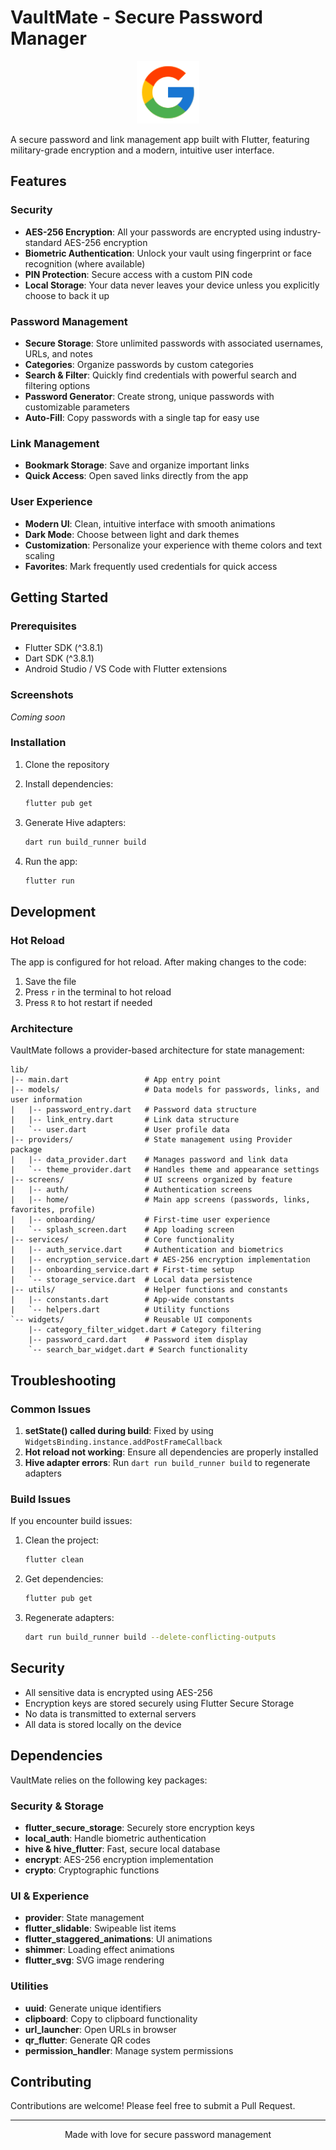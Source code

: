 # VaultMate - Secure Password Manager

<p align="center">
  <img src="assets/icons/google_logo.svg" alt="VaultMate Logo" width="100" height="100">
</p>

A secure password and link management app built with Flutter, featuring military-grade encryption and a modern, intuitive user interface.

## Features

### Security
- **AES-256 Encryption**: All your passwords are encrypted using industry-standard AES-256 encryption
- **Biometric Authentication**: Unlock your vault using fingerprint or face recognition (where available)
- **PIN Protection**: Secure access with a custom PIN code
- **Local Storage**: Your data never leaves your device unless you explicitly choose to back it up

### Password Management
- **Secure Storage**: Store unlimited passwords with associated usernames, URLs, and notes
- **Categories**: Organize passwords by custom categories
- **Search & Filter**: Quickly find credentials with powerful search and filtering options
- **Password Generator**: Create strong, unique passwords with customizable parameters
- **Auto-Fill**: Copy passwords with a single tap for easy use

### Link Management
- **Bookmark Storage**: Save and organize important links
- **Quick Access**: Open saved links directly from the app

### User Experience
- **Modern UI**: Clean, intuitive interface with smooth animations
- **Dark Mode**: Choose between light and dark themes
- **Customization**: Personalize your experience with theme colors and text scaling
- **Favorites**: Mark frequently used credentials for quick access

## Getting Started

### Prerequisites

- Flutter SDK (^3.8.1)
- Dart SDK (^3.8.1)
- Android Studio / VS Code with Flutter extensions

### Screenshots

*Coming soon*

### Installation

1. Clone the repository
2. Install dependencies:
   ```bash
   flutter pub get
   ```

3. Generate Hive adapters:
   ```bash
   dart run build_runner build
   ```

4. Run the app:
   ```bash
   flutter run
   ```

## Development

### Hot Reload

The app is configured for hot reload. After making changes to the code:

1. Save the file
2. Press `r` in the terminal to hot reload
3. Press `R` to hot restart if needed

### Architecture

VaultMate follows a provider-based architecture for state management:

```
lib/
|-- main.dart                 # App entry point
|-- models/                   # Data models for passwords, links, and user information
|   |-- password_entry.dart   # Password data structure
|   |-- link_entry.dart       # Link data structure
|   `-- user.dart             # User profile data
|-- providers/                # State management using Provider package
|   |-- data_provider.dart    # Manages password and link data
|   `-- theme_provider.dart   # Handles theme and appearance settings
|-- screens/                  # UI screens organized by feature
|   |-- auth/                 # Authentication screens
|   |-- home/                 # Main app screens (passwords, links, favorites, profile)
|   |-- onboarding/           # First-time user experience
|   `-- splash_screen.dart    # App loading screen
|-- services/                 # Core functionality
|   |-- auth_service.dart     # Authentication and biometrics
|   |-- encryption_service.dart # AES-256 encryption implementation
|   |-- onboarding_service.dart # First-time setup
|   `-- storage_service.dart  # Local data persistence
|-- utils/                    # Helper functions and constants
|   |-- constants.dart        # App-wide constants
|   `-- helpers.dart          # Utility functions
`-- widgets/                  # Reusable UI components
    |-- category_filter_widget.dart # Category filtering
    |-- password_card.dart    # Password item display
    `-- search_bar_widget.dart # Search functionality
```

## Troubleshooting

### Common Issues

1. **setState() called during build**: Fixed by using `WidgetsBinding.instance.addPostFrameCallback`
2. **Hot reload not working**: Ensure all dependencies are properly installed
3. **Hive adapter errors**: Run `dart run build_runner build` to regenerate adapters

### Build Issues

If you encounter build issues:

1. Clean the project:
   ```bash
   flutter clean
   ```

2. Get dependencies:
   ```bash
   flutter pub get
   ```

3. Regenerate adapters:
   ```bash
   dart run build_runner build --delete-conflicting-outputs
   ```

## Security

- All sensitive data is encrypted using AES-256
- Encryption keys are stored securely using Flutter Secure Storage
- No data is transmitted to external servers
- All data is stored locally on the device

## Dependencies

VaultMate relies on the following key packages:

### Security & Storage
- **flutter_secure_storage**: Securely store encryption keys
- **local_auth**: Handle biometric authentication
- **hive & hive_flutter**: Fast, secure local database
- **encrypt**: AES-256 encryption implementation
- **crypto**: Cryptographic functions

### UI & Experience
- **provider**: State management
- **flutter_slidable**: Swipeable list items
- **flutter_staggered_animations**: UI animations
- **shimmer**: Loading effect animations
- **flutter_svg**: SVG image rendering

### Utilities
- **uuid**: Generate unique identifiers
- **clipboard**: Copy to clipboard functionality
- **url_launcher**: Open URLs in browser
- **qr_flutter**: Generate QR codes
- **permission_handler**: Manage system permissions

## Contributing

Contributions are welcome! Please feel free to submit a Pull Request.

---

<p align="center">Made with love for secure password management</p>
